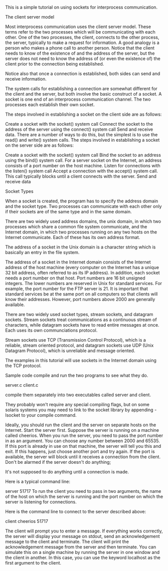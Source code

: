 This is a simple tutorial on using sockets for interprocess communication.


The client server model

Most interprocess communication uses the client server model. These terms refer to the two processes which will be communicating with each other. One of the two processes, the client, connects to the other process, the server, typically to make a request for information. A good analogy is a person who makes a phone call to another person.
Notice that the client needs to know of the existence of and the address of the server, but the server does not need to know the address of (or even the existence of) the client prior to the connection being established.

Notice also that once a connection is established, both sides can send and receive information.

The system calls for establishing a connection are somewhat different for the client and the server, but both involve the basic construct of a socket.
A socket is one end of an interprocess communication channel. The two processes 
each establish their own socket.

The steps involved in establishing a socket on the client side are as follows:

Create a socket with the socket() system call
Connect the socket to the address of the server using the connect() system call
Send and receive data. There are a number of ways to do this, but the simplest is to use the read() and write() system calls.
The steps involved in establishing a socket on the server side are as follows:

Create a socket with the socket() system call
Bind the socket to an address using the bind() system call. For a server socket on the Internet, an address consists of a port number on the host machine.
Listen for connections with the listen() system call
Accept a connection with the accept() system call. This call typically blocks until a client connects with the server.
Send and receive data


Socket Types

When a socket is created, the program has to specify the address domain and the socket type. Two processes can communicate with each other only if their sockets are of the same type and in the same domain.

There are two widely used address domains, the unix domain, in which two processes which share a common file system communicate, and the Internet domain, in which two processes running on any two hosts on the Internet communicate. Each of these has its own address format.

The address of a socket in the Unix domain is a character string which is basically an entry in the file system.

The address of a socket in the Internet domain consists of the Internet address of the host machine (every computer on the Internet has a unique 32 bit address, often referred to as its IP address).
In addition, each socket needs a port number on that host.
Port numbers are 16 bit unsigned integers. 
The lower numbers are reserved in Unix for standard services. For example, the port number for the FTP server is 21. It is important that standard services be at the same port on all computers so that clients will know their addresses. 
However, port numbers above 2000 are generally available.

There are two widely used socket types, stream sockets, and datagram sockets. Stream sockets treat communications as a continuous stream of characters, while datagram sockets have to read entire messages at once. Each uses its own communciations protocol.

Stream sockets use TCP (Transmission Control Protocol), which is a reliable, stream oriented protocol, and datagram sockets use UDP (Unix Datagram Protocol), which is unreliable and message oriented.

The examples in this tutorial will use sockets in the Internet domain using the TCP protocol.



Sample code
compile and run the two programs to see what they do.

server.c
client.c

compile them separately into two executables called server and client.

They probably won't require any special compiling flags, but on some solaris systems you may need to link to the socket library by appending -lsocket to your compile command.

Ideally, you should run the client and the server on separate hosts on the Internet. Start the server first. Suppose the server is running on a machine called cheerios. When you run the server, you need to pass the port number in as an argument. You can choose any number between 2000 and 65535. If this port is already in use on that machine, the server will tell you this and exit. If this happens, just choose another port and try again. If the port is available, the server will block until it receives a connection from the client. Don't be alarmed if the server doesn't do anything;

It's not supposed to do anything until a connection is made.


Here is a typical command line:

server 51717
To run the client you need to pass in two arguments, the name of the host on which the server is running and the port number on which the server is listening for connections.

Here is the command line to connect to the server described above:

client cheerios 51717

The client will prompt you to enter a message. 
If everything works correctly, the server will display your message on stdout, send an acknowledgement message to the client and terminate. 
The client will print the acknowledgement message from the server and then terminate.
You can simulate this on a single machine by running the server in one window and the client in another. In this case, you can use the keyword localhost as the first argument to the client.